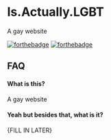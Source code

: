 # Is.Actually.LGBT
A gay website

[![forthebadge](https://forthebadge.com/images/badges/built-with-love.svg)](https://forthebadge.com)
[![forthebadge](https://forthebadge.com/images/badges/gluten-free.svg)](https://forthebadge.com)

## FAQ
#### What is this?
A gay website

#### Yeah but besides that, what is it?
{FILL IN LATER}